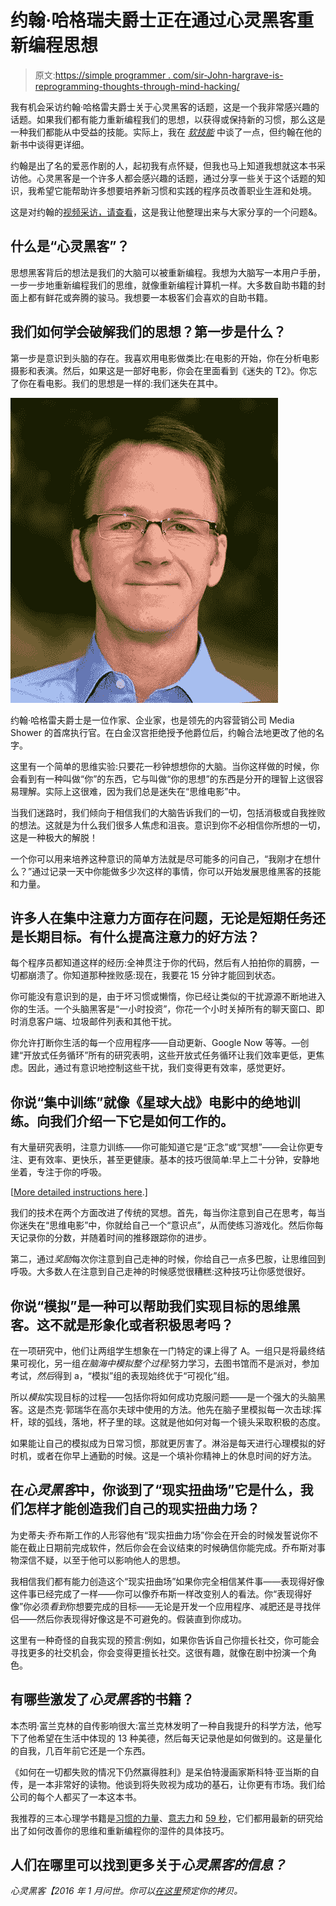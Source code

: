 # 约翰·哈格瑞夫爵士正在通过心灵黑客重新编程思想

> 原文:[https://simple programmer . com/sir-John-hargrave-is-reprogramming-thoughts-through-mind-hacking/](https://simpleprogrammer.com/sir-john-hargrave-is-reprogramming-thoughts-through-mind-hacking/)

我有机会采访约翰·哈格雷夫爵士关于心灵黑客的话题，这是一个我非常感兴趣的话题。如果我们都有能力重新编程我们的思想，以获得或保持新的习惯，那么这是一种我们都能从中受益的技能。实际上，我在 *[软技能](http://http//simpleprogrammer.com/softskills)* 中谈了一点，但约翰在他的新书中谈得更详细。

约翰是出了名的爱恶作剧的人，起初我有点怀疑，但我也马上知道我想就这本书采访他。心灵黑客是一个许多人都会感兴趣的话题，通过分享一些关于这个话题的知识，我希望它能帮助许多想要培养新习惯和实践的程序员改善职业生涯和处境。

这是对约翰的[视频采访，请查看](https://youtu.be/E5uPTu1CqBk)，这是我让他整理出来与大家分享的一个问题&。

## 什么是“心灵黑客”？

思想黑客背后的想法是我们的大脑可以被重新编程。我想为大脑写一本用户手册，一步一步地重新编程我们的思维，就像重新编程计算机一样。大多数自助书籍的封面上都有鲜花或奔腾的骏马。我想要一本极客们会喜欢的自助书籍。

## 我们如何学会破解我们的思想？第一步是什么？

第一步是意识到头脑的存在。我喜欢用电影做类比:在电影的开始，你在分析电影摄影和表演。然后，如果这是一部好电影，你会在里面看到《迷失的 T2》。你忘了你在看电影。我们的思想是一样的:我们迷失在其中。

![Author and entrepreneur Sir John Hargrave legally changed his name after when Buckingham Palace refused to knight him.](img/ce086523c10ef77adef119350bda98f5.png)

约翰·哈格雷夫爵士是一位作家、企业家，也是领先的内容营销公司 Media Shower 的首席执行官。在白金汉宫拒绝授予他爵位后，约翰合法地更改了他的名字。

这里有一个简单的思维实验:只要花一秒钟想想你的大脑。当你这样做的时候，你会看到有一种叫做“你”的东西，它与叫做“你的思想”的东西是分开的理智上这很容易理解。实际上这很难，因为我们总是迷失在“思维电影”中。

当我们迷路时，我们倾向于相信我们的大脑告诉我们的一切，包括消极或自我挫败的想法。这就是为什么我们很多人焦虑和沮丧。意识到你不必相信你所想的一切，这是一种极大的解脱！

一个你可以用来培养这种意识的简单方法就是尽可能多的问自己，“我刚才在想什么？”通过记录一天中你能做多少次这样的事情，你可以开始发展思维黑客的技能和力量。

## 许多人在集中注意力方面存在问题，无论是短期任务还是长期目标。有什么提高注意力的好方法？

每个程序员都知道这样的经历:全神贯注于你的代码，然后有人拍拍你的肩膀，一切都崩溃了。你知道那种挫败感:现在，我要花 15 分钟才能回到状态。

你可能没有意识到的是，由于坏习惯或懒惰，你已经让类似的干扰源源不断地进入你的生活。一个头脑黑客是“一小时投资”，你花一个小时关掉所有的聊天窗口、即时消息客户端、垃圾邮件列表和其他干扰。

你允许打断你生活的每一个应用程序——自动更新、Google Now 等等。—创建“开放式任务循环”所有的研究表明，这些开放式任务循环让我们效率更低，更焦虑。因此，通过有意识地控制这些干扰，我们变得更有效率，感觉更好。

## 你说“集中训练”就像《星球大战》电影中的绝地训练。向我们介绍一下它是如何工作的。

有大量研究表明，注意力训练——你可能知道它是“正念”或“冥想”——会让你更专注、更有效率、更快乐，甚至更健康。基本的技巧很简单:早上二十分钟，安静地坐着，专注于你的呼吸。

[[More detailed instructions here](http://www.mindhacki.ng/content/developing_jedi-like_concentration/index.html).]

我们的技术在两个方面改进了传统的冥想。首先，每当你注意到自己在思考，每当你迷失在“思维电影”中，你就给自己一个“意识点”，从而使练习游戏化。然后你每天记录你的分数，并随着时间的推移跟踪你的进步。

第二，通过*奖励*每次你注意到自己走神的时候，你给自己一点多巴胺，让思维回到呼吸。大多数人在注意到自己走神的时候感觉很糟糕:这种技巧让你感觉很好。

## 你说“模拟”是一种可以帮助我们实现目标的思维黑客。这不就是形象化或者积极思考吗？

在一项研究中，他们让两组学生想象在一门特定的课上得了 A。一组只是将最终结果可视化，另一组*在脑海中模拟整个过程*:努力学习，去图书馆而不是派对，参加考试，*然后*得到 a，“模拟”组的表现始终优于“可视化”组。

所以*模拟*实现目标的过程——包括你将如何成功克服问题——是一个强大的头脑黑客。这是杰克·郭瑞华在高尔夫球中使用的方法。他先在脑子里模拟每一次击球:挥杆，球的弧线，落地，杯子里的球。这就是他如何对每一个镜头采取积极的态度。

如果能让自己的模拟成为日常习惯，那就更厉害了。淋浴是每天进行心理模拟的好时机，或者在你早上通勤的时候。这是一个填补你精神上的休息时间的好方法。

## 在*心灵黑客*中，你谈到了“现实扭曲场”它是什么，我们怎样才能创造我们自己的现实扭曲力场？

为史蒂夫·乔布斯工作的人形容他有“现实扭曲力场”你会在开会的时候发誓说你不能在截止日期前完成软件，然后你会在会议结束的时候确信你能完成。乔布斯对事物深信不疑，以至于他可以影响他人的思想。

我相信我们都有能力创造这个“现实扭曲场”如果你完全相信某件事——表现得好像这件事已经完成了一样——你可以像乔布斯一样改变别人的看法。你“表现得好像”你必须*看到*你想要完成的目标——无论是开发一个应用程序、减肥还是寻找伴侣——然后你表现得好像这是不可避免的。假装直到你成功。

这里有一种奇怪的自我实现的预言:例如，如果你告诉自己你擅长社交，你可能会寻找更多的社交机会，你会变得更擅长社交。这很有趣，就像在剧中扮演一个角色。

## 有哪些激发了*心灵黑客*的书籍？

本杰明·富兰克林的自传影响很大:富兰克林发明了一种自我提升的科学方法，他写下了他希望在生活中体现的 13 种美德，然后每天记录他是如何做到的。这是量化的自我，几百年前它还是一个东西。

《如何在一切都失败的情况下仍然赢得胜利》是呆伯特漫画家斯科特·亚当斯的自传，是一本非常好的读物。他谈到将失败视为成功的基石，让你更有市场。我们给公司的每个人都买了一本这本书。

我推荐的三本心理学书籍是[习惯的力量](http://www.amazon.com/exec/obidos/ASIN/081298160X/makithecompsi-20)、[意志力](http://www.amazon.com/exec/obidos/ASIN/0143122231/makithecompsi-20)和 [59 秒](http://www.amazon.com/exec/obidos/ASIN/0307474860/makithecompsi-20)，它们都用最新的研究给出了如何改善你的思维和重新编程你的湿件的具体技巧。

## 人们在哪里可以找到更多关于*心灵黑客的信息？*

*心灵黑客【2016 年 1 月问世。你可以[在这里](http://www.amazon.com/exec/obidos/ASIN/1501105655/makithecompsi-20)预定你的拷贝。*